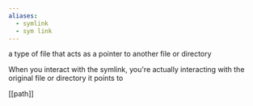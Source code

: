 ```yaml
---
aliases:
  - symlink
  - sym link
---
```

a type of file that acts as a pointer to another file or directory

When you interact with the symlink, you're actually interacting with the original file or directory it points to

[[path]]